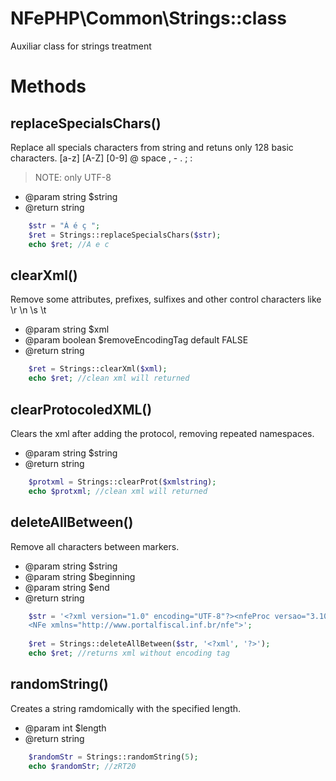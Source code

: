 # NFePHP\Common\Strings::class

Auxiliar class for strings treatment

# Methods

## replaceSpecialsChars()
Replace all specials characters from string and retuns only 128 basic characters. [a-z] [A-Z] [0-9] @ space , - . ; :

> NOTE: only UTF-8

- @param string $string
- @return  string 

```php
    $str = "Á é ç ";
    $ret = Strings::replaceSpecialsChars($str);
    echo $ret; //A e c
```
## clearXml()
Remove some attributes, prefixes, sulfixes and other control characters like \r \n \s \t

- @param string $xml
- @param boolean $removeEncodingTag default FALSE
- @return string

```php
    $ret = Strings::clearXml($xml);
    echo $ret; //clean xml will returned
```

## clearProtocoledXML()
Clears the xml after adding the protocol, removing repeated namespaces.

- @param string $string
- @return string

```php
    $protxml = Strings::clearProt($xmlstring);
    echo $protxml; //clean xml will returned
```

## deleteAllBetween()
Remove all characters between markers.

- @param string $string
- @param string $beginning
- @param string $end
- @return string

```php
    $str = '<?xml version="1.0" encoding="UTF-8"?><nfeProc versao="3.10" xmlns="http://www.portalfiscal.inf.br/nfe">
    <NFe xmlns="http://www.portalfiscal.inf.br/nfe">';
    
    $ret = Strings::deleteAllBetween($str, '<?xml', '?>');
    echo $ret; //returns xml without encoding tag
```

## randomString()
Creates a string ramdomically with the specified length.

- @param int $length
- @return string

```php
    $randomStr = Strings::randomString(5);
    echo $randomStr; //zRT20
```

